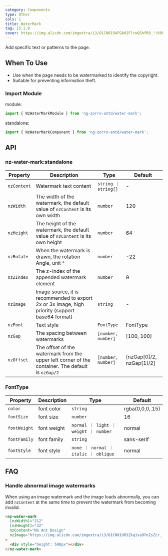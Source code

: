 ```yaml
---
category: Components
type: Other
cols: 1
title: WaterMark
tag: 15.1.0
cover: https://img.alicdn.com/imgextra/i3/O1CN0194FGAd1FlrwQShfR8_!!6000000000528-0-tps-952-502.jpg
---
```


Add specific text or patterns to the page.

## When To Use

- Use when the page needs to be watermarked to identify the copyright.
- Suitable for preventing information theft.

### Import Module

module:

```ts
import { NzWaterMarkModule } from 'ng-zorro-antd/water-mark';
```

standalone:

```ts
import { NzWaterMarkComponent } from 'ng-zorro-antd/water-mark';
```

## API

### nz-water-mark:standalone

| Property    | Description                                                                                       | Type                | Default                  |
|-------------|---------------------------------------------------------------------------------------------------|---------------------|--------------------------|
| `nzContent` | Watermark text content                                                                            | `string ｜ string[]` | -                        |
| `nzWidth`   | The width of the watermark, the default value of `nzContent` is its own width                     | `number`            | 120                      |
| `nzHeight`  | The height of the watermark, the default value of `nzContent` is its own height                   | `number`            | 64                       |
| `nzRotate`  | When the watermark is drawn, the rotation Angle, unit `°`                                         | `number`            | -22                      |
| `nzZIndex`  | The z-index of the appended watermark element                                                     | `number`            | 9                        |
| `nzImage`   | Image source, it is recommended to export 2x or 3x image, high priority (support base64 format)   | `string`            | -                        |
| `nzFont`    | Text style                                                                                        | `FontType`          | FontType                 |
| `nzGap`     | The spacing between watermarks                                                                    | `[number, number]`  | [100, 100]               |
| `nzOffset`  | The offset of the watermark from the upper left corner of the container. The default is `nzGap/2` | `[number, number]`  | [nzGap[0]/2, nzGap[1]/2] |

### FontType

| Property     | Description | Type                               | Default         |
|--------------|-------------|------------------------------------|-----------------|
| `color`      | font color  | `string`                           | rgba(0,0,0,.15) |
| `fontSize`   | font size   | `number`                           | 16              |
| `fontWeight` | font weight | `normal ｜ light ｜ weight ｜ number` | normal          |
| `fontFamily` | font family | `string`                           | sans-serif      |
| `fontStyle`  | font style  | `none ｜ normal ｜ italic ｜ oblique` | normal          |

## FAQ

### Handle abnormal image watermarks

When using an image watermark and the image loads abnormally, you can add `nzContent` at the same time to prevent the watermark from becoming invalid.

```html
<nz-water-mark
  [nzWidth]="212"
  [nzHeight]="32"
  nzContent="NG Ant Design"
  nzImage="https://img.alicdn.com/imgextra/i3/O1CN01UR3Zkq1va9fnZsZcr_!!6000000006188-55-tps-424-64.svg"
>
  <div style="height: 500px"></div>
</nz-water-mark>
```
